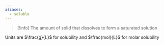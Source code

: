 ```yaml
---
aliases:
  - soluble
---
```

> [!info] The amount of solid that dissolves to form a saturated solution

Units are $\frac{g}{L}$ for solubility and $\frac{mol}{L}$ for molar solubility